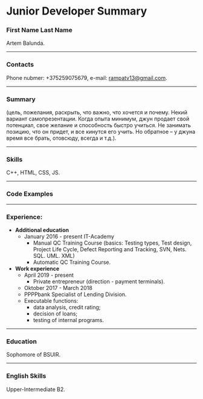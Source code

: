 # Junior Developer Summary
### First Name Last Name
Artem Balunda.
___
### Contacts
Phone nubmer: +375259075679, e-mail: rampatv13@gmail.com.
___
### Summary
(цель, пожелания, раскрыть, что важно, что хочется и почему. 
Некий вариант самопрезентации. Когда опыта минимум, джун продает свой потенциал, 
свое желание и способность быстро учиться. Не занимать позицию, что он придет, 
и все кинутся его учить. Но обратное – у джуна время все брать, отовсюду, всегда и т.д.).
___
### Skills
C++, HTML, CSS, JS.
___
### Code Examples
___
### Experience:
* __Additional education__
  * January 2016 - present IT-Academy
    * Manual QC Training Course (basics: Testing types, Test design, Project Life Cycle, Defect Reporting and Tracking, SVN, Nets. SQL. UML. XML)
    * Automatic QC Training Course.
* __Work experience__
    * April 2019 - present
      * Private entrepreneur (direction - payment terminals).
    * Oktober 2017 - March 2018
    * PPPPbank Specialist of Lending Division.
    * Executable functions:
      * data analysis, credit rating;
      * decision of loans;
      * testing of internal programs.


___

### Education
Sophomore of BSUIR.
___
### English Skills
Upper-Intermediate B2.
